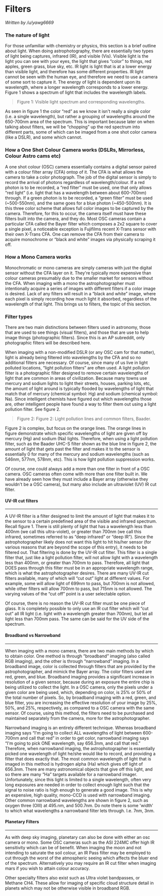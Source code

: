 # Filters

_Written by /u/yawg6669_

### The nature of light

For those unfamiliar with chemistry or physics, this section is a brief outline about light. When doing astrophotography, there are essentially two types of light being captures, infrared (IR), and visible (Vis). Visible light is the light you can see with your eyes, the light that gives “color” to things, red apples, green grass, blue sky, etc. IR light is light that is at a lower energy than visible light, and therefore has some different properties. IR light cannot be seen with the human eye, and therefore we need to use a camera of some sort to capture it. The energy of light is dependent upon its wavelength, where a longer wavelength corresponds to a lower energy. Figure 1 shows a spectrum of light that includes the wavelength labels.

> Figure 1: Visible light spectrum and corresponding wavelengths.

As seen in figure 1 the color “red” as we know it isn't really a single color (i.e. a single wavelength), but rather a grouping of wavelengths around the 650-700nm area of the spectrum. This is important because later on when talking about filters, we will be “chopping” up the red spectrum into different parts, some of which can be imaged from a one shot color camera (like a DSLR), and some which cannot.

### How a One Shot Colour Camera works (DSLRs, Mirrorless, Colour Astro cams etc)

A one shot colour (OSC) camera essentially contains a digital sensor paired with a colour filter array (CFA) ontop of it. The CFA is what allows the camera to take a color photograph. The job of the digital sensor is simply to record the arrival of photons regardless of wavelength/colour. If a red photon is to be recorded, a “red filter” must be used, one that only allows “red light” (i.e. light that has a wavelength between about 600-700nm) through. If a green photon is to be recorded, a “green filter” must be used (\~500-550nm), and the same goes for a blue photon (\~450-500nm). It is this three color scheme that allows full color images to be captured by the camera. Therefore, for this to occur, the camera itself must have these filters built into the camera, and they do. Most OSC cameras contain a particular CFA called the Bayer filter which composes a 2x2 square to cover a single pixel, a noticeable exception is Fujifilms recent X-Trans sensor with their own X-Trans CFA. One can remove the CFA from their camera to acquire monochrome or “black and white” images via physically scraping it off.

### How a Mono Camera works

Monochromatic or mono cameras are simply cameras with just the digital sensor without the CFA layer on it. They're typically more expensive than colour cameras presumably due to the smaller market for sensors without the CFA. When imaging with a mono the astrophotographer must intentionally acquire a series of images with different filters if a color image is desired. Lack of any filters will result in a “black and white” image, where each pixel is simply recording how much light it absorbed, regardless of the wavelength of that light. This brings us to filters, the topic of this section.

### Filter types

There are two main distinctions between filters used in astronomy, those that are used to see things (visual filters), and those that are use to help image things (photographic filters). Since this is an AP subreddit, only photographic filters will be described here.

When imaging with a non-modified DSLR (or any OSC cam for that matter), light is already being filtered into wavelengths by the CFA and so no additional filters are necessary. Of course, since many of us live in light polluted locations, “light pollution filters” are often used. A light pollution filter is a photographic filter designed to remove certain wavelengths of light that are common in areas of civilization. Because many towns use mercury and sodium lights to light their streets, houses, parking lots, etc, the amount of light around is typically flooded by wavelengths of light that match that of mercury (chemical symbol: Hg) and sodium (chemical symbol: Na). Since intelligent chemists have figured out which wavelengths those are, other intelligent people have found a way to filter them out using a light pollution filter. See figure 2.

> Figure 2: Figure 2: Light pollution lines and common filters, Baader.

Figure 2 is complex, but focus on the orange lines. The orange lines in figure demonstrate which specific wavelengths of light are given off by mercury (Hg) and sodium (Na) lights. Therefore, when using a light pollution filter, such as the Baader UHC-S filter shown as the blue line in figure 2, the amount of light that gets past the filter and makes it to the sensor is essentially 0 for many of the mercury and sodium wavelengths (such as 546nm, 577nm, 578nm, etc). This is how light pollution suppression works.

Of course, one could always add a more than one filter in front of a OSC camera. OSC cameras often come with more than one filter built in. We have already seen how they must include a Bayer array (otherwise they wouldn't be a OSC camera), but many also include an ultraviolet (UV) IR cut filter.

#### UV-IR cut filters

***

A UV-IR filter is a filter designed to limit the amount of light that makes it to the sensor to a certain predefined area of the visible and infrared spectrum. Recall figure 1. There is still plenty of light that has a wavelength less than 400nm (we call this ultra-violet), or greater than 700nm (we call this infrared, sometimes referred to as “deep infrared” or “deep IR”). Since the astrophotographer likely does not want this light to hit his/her sensor (for various reasons that are beyond the scope of this entry), it needs to be filtered out. That filtering is done by the UV-IR cut filter. This filter is a single filter that, just like a light pollution filter, will not allow light with a wavelength less than 400nm, or greater than 700nm to pass. Therefore, all light that DOES pass through this filter must be in an appropriate wavelength range, which is what the astrophotographer desires. There are many UV-IR cut filters available, many of which will “cut out” light at different values. For example, some will allow light of 699nm to pass, but 700nm is not allowed, while other filters will allow 700nm to pass, but 715nm is not allowed. The varying values of the “cut off” point is a user selectable option.

Of course, there is no reason the UV-IR cut filter must be one piece of glass. It is completely possible to only use an IR cut filter which will “cut out” all IR light (i.e. light with a wavelength greater than 700nm), but let all light less than 700nm pass. The same can be said for the UV side of the spectrum.

#### Broadband vs Narrowband

***

When imaging with a mono camera, there are two main methods by which to obtain color. One method is through “broadband” imaging (also called RGB imaging), and the other is through “narrowband” imaging. In a broadband image, color is collected through filters that are provided by the astrophotographer, and mimick the Bayer array. The color filters used are red, green, and blue. Broadband imaging provides a significant increase in resolution of a given sensor, because during an exposure the entire chip is being utilized to collect the light. In a OSC camera, only the pixels under a given color are being used, which, depending on color, is 25% or 50% of the total number of pixels. So, by broadband imaging with a red, green, and blue filter, you are increasing the effective resolution of your image by 25%, 50%, and 25%, respectively, as compared to a OSC camera with the same sensor. Of course, using this method, the filters need to be purchased and maintained separately from the camera, more for the astrophotographer.

Narrowband imaging is an entirely different technique. Whereas broadband imaging says “I'm going to collect ALL wavelengths of light between 600-700nm and call that red” in order to get color, narrowband imaging says “I'm going to pick ONE wavelength, say 656.3nm, and call that red.” Therefore, when narrowband imaging, the astrophotographer is essentially picked one wavelength of light he/she would like to record, and providing a filter that does exactly that. The most common wavelength of light that is imaged in this method is hydrogen alpha (Ha) which gives off light of 656.3nm. There are many astronomical objects that give off this light, and so there are many “Ha” targets available for a narrowband imager. Unfortunately, since this light is limited to a single wavelength, often very long exposures are needed in order to collect enough light such that the signal to noise ratio is high enough to generate a good image. This is why an expensive, high quality, mono-CCD is used with narrowband imaging. Other common narrowband wavelengths are shown in figure 2, such as oxygen three (OIII) at 495.nm, and 500.7nm. Do note there is some 'width' to which what wavelengths a narrowband filter lets through. I.e. 7nm, 3nm.

#### Planetary Filters

***

As with deep sky imaging, planetary can also be done with either an osc camera or mono. Some OSC cameras such as the ASI 224MC offer high IR sensitivity which can be of benefit. When imaging the moon and not intending to saturate the soil colour, an IR Pass filter may be employed to cut through the worst of the atmospheric seeing which affects the bluer end of the spectrum. Alternatively you may require an IR cut filter when imaging mars if you wish to attain colour accuracy.

Other specialty filters also exist such as Ultra violet bandpasses, or Methane CH4. These allow for imaging of specific cloud structure detail in planets which may not be otherwise visible in broadband RGB.
